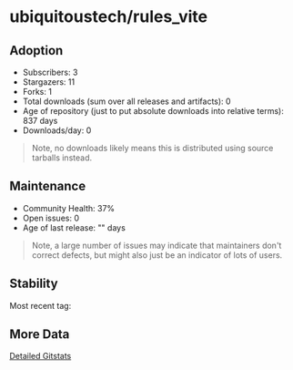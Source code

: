 # ubiquitoustech/rules_vite

## Adoption

- Subscribers: 3
- Stargazers: 11
- Forks: 1
- Total downloads (sum over all releases and artifacts): 0
- Age of repository (just to put absolute downloads into relative terms): 837 days
- Downloads/day: 0

> Note, no downloads likely means this is distributed using source tarballs instead.

## Maintenance

- Community Health: 37%
- Open issues: 0
- Age of last release: "<No Releases>" days

> Note, a large number of issues may indicate that maintainers don't correct defects, but might also
> just be an indicator of lots of users.

## Stability

Most recent tag: 

## More Data

[Detailed Gitstats](/bazel-catalog/gitstats/ubiquitoustech/rules_vite)

